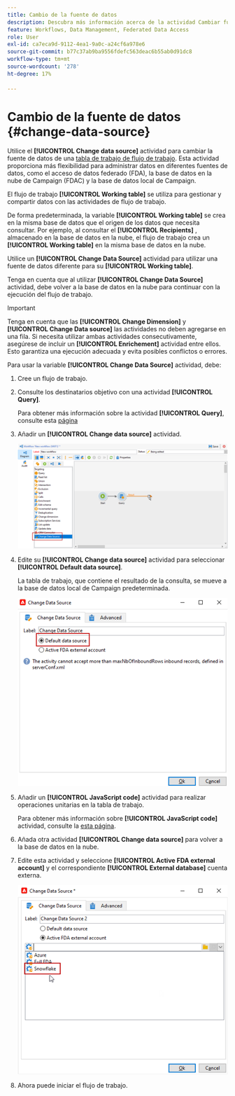 ```yaml
---
title: Cambio de la fuente de datos
description: Descubra más información acerca de la actividad Cambiar fuente de datos
feature: Workflows, Data Management, Federated Data Access
role: User
exl-id: ca7eca9d-9112-4ea1-9a0c-a24cf6a978e6
source-git-commit: b77c37ab9ba9556fdefc563deac6b55ab0d91dc8
workflow-type: tm+mt
source-wordcount: '278'
ht-degree: 17%

---
```


# Cambio de la fuente de datos {#change-data-source}

Utilice el **[!UICONTROL Change data source]** actividad para cambiar la fuente de datos de una [tabla de trabajo de flujo de trabajo](use-workflow-data.md#workflow-temporary-work-table). Esta actividad proporciona más flexibilidad para administrar datos en diferentes fuentes de datos, como el acceso de datos federado (FDA), la base de datos en la nube de Campaign (FDAC) y la base de datos local de Campaign.

El flujo de trabajo **[!UICONTROL Working table]** se utiliza para gestionar y compartir datos con las actividades de flujo de trabajo.

De forma predeterminada, la variable **[!UICONTROL Working table]** se crea en la misma base de datos que el origen de los datos que necesita consultar.
Por ejemplo, al consultar el **[!UICONTROL Recipients]** , almacenado en la base de datos en la nube, el flujo de trabajo crea un **[!UICONTROL Working table]** en la misma base de datos en la nube.

Utilice un **[!UICONTROL Change Data Source]** actividad para utilizar una fuente de datos diferente para su **[!UICONTROL Working table]**.

Tenga en cuenta que al utilizar **[!UICONTROL Change Data Source]** actividad, debe volver a la base de datos en la nube para continuar con la ejecución del flujo de trabajo.

>[!IMPORTANT]
>
>Tenga en cuenta que las **[!UICONTROL Change Dimension]** y **[!UICONTROL Change Data source]** las actividades no deben agregarse en una fila. Si necesita utilizar ambas actividades consecutivamente, asegúrese de incluir un **[!UICONTROL Enrichement]** actividad entre ellos. Esto garantiza una ejecución adecuada y evita posibles conflictos o errores.

Para usar la variable **[!UICONTROL Change Data Source]** actividad, debe:

1. Cree un flujo de trabajo.

1. Consulte los destinatarios objetivo con una actividad **[!UICONTROL Query]**.

   Para obtener más información sobre la actividad **[!UICONTROL Query]**, consulte esta [página](query.md#create-a-query)

1. Añadir un **[!UICONTROL Change data source]** actividad.

   ![](assets/change-data-source.png)

1. Edite su **[!UICONTROL Change data source]** actividad para seleccionar **[!UICONTROL Default data source]**.

   La tabla de trabajo, que contiene el resultado de la consulta, se mueve a la base de datos local de Campaign predeterminada.

   ![](assets/change-data-source_2.png)

1. Añadir un **[!UICONTROL JavaScript code]** actividad para realizar operaciones unitarias en la tabla de trabajo.

   Para obtener más información sobre **[!UICONTROL JavaScript code]** actividad, consulte la [esta página](sql-code-and-javascript-code.md#javascript-code).

1. Añada otra actividad **[!UICONTROL Change data source]** para volver a la base de datos en la nube.

1. Edite esta actividad y seleccione **[!UICONTROL Active FDA external account]** y el correspondiente **[!UICONTROL External database]** cuenta externa.

   ![](assets/change-data-source_3.png)

1. Ahora puede iniciar el flujo de trabajo.
